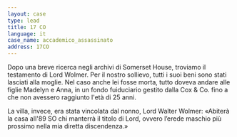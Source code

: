 ```yaml
---
layout: case
type: lead
title: 17 CO
language: it
case_name: accademico_assassinato
address: 17CO
---
```


Dopo una breve ricerca negli archivi di Somerset House, troviamo il testamento di Lord Wolmer. Per il nostro sollievo, tutti i suoi beni sono stati lasciati alla moglie. Nel caso anche lei fosse morta, tutto doveva andare alle figlie Madelyn e Anna, in un fondo fuiduciario gestito dalla Cox & Co. fino a che non avessero raggiunto l'età di 25 anni.

La villa, invece, era stata vincolata dal nonno, Lord Walter Wolmer: «Abiterà la casa all'89 SO chi manterrà il titolo di Lord, ovvero l’erede maschio più prossimo nella mia diretta discendenza.»
